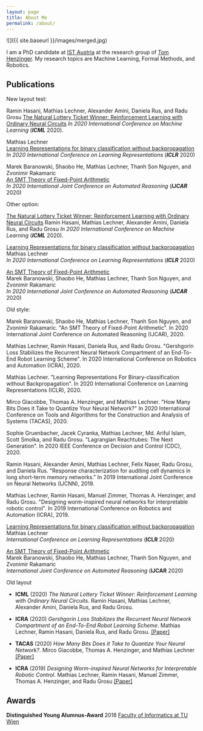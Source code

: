 ```yaml
---
layout: page
title: About Me
permalink: /about/
---
```


![]({{ site.baseurl }}/images/merged.jpg)

I am a PhD candidate at [IST Austria](https://ist.ac.at/) at the research group of [Tom Henzinger](https://ist.ac.at/en/research/henzinger-group/).
My research topics are Machine Learning, Formal Methods, and Robotics.

## Publications

New layout test:

Ramin Hasani, Mathias Lechner, Alexander Amini, Daniela Rus, and Radu Grosu
[The Natural Lottery Ticket Winner: Reinforcement Learning with Ordinary Neural Circuits](https://proceedings.icml.cc/static/paper_files/icml/2020/2398-Paper.pdf)
*In 2020 International Conference on Machine Learning* (***ICML*** 2020).

Mathias Lechner  
[Learning Representations for binary classification without backpropagation](https://openreview.net/forum?id=Bke61krFvS)  
*In 2020 International Conference on Learning Representations* (***ICLR*** 2020)

Marek Baranowski, Shaobo He, Mathias Lechner, Thanh Son Nguyen, and Zvonimir Rakamaric  
[An SMT Theory of Fixed-Point Arithmetic](https://soarlab.org/papers/2020_ijcar_bhlnr.pdf)  
*In 2020 International Joint Conference on Automated Reasoning* (***IJCAR*** 2020)

Other option:

[The Natural Lottery Ticket Winner: Reinforcement Learning with Ordinary Neural Circuits](https://proceedings.icml.cc/static/paper_files/icml/2020/2398-Paper.pdf)
Ramin Hasani, Mathias Lechner, Alexander Amini, Daniela Rus, and Radu Grosu
*In 2020 International Conference on Machine Learning* (***ICML*** 2020).

[Learning Representations for binary classification without backpropagation](https://openreview.net/forum?id=Bke61krFvS)  
Mathias Lechner  
*In 2020 International Conference on Learning Representations* (***ICLR*** 2020)

[An SMT Theory of Fixed-Point Arithmetic](https://soarlab.org/papers/2020_ijcar_bhlnr.pdf)  
Marek Baranowski, Shaobo He, Mathias Lechner, Thanh Son Nguyen, and Zvonimir Rakamaric  
*In 2020 International Joint Conference on Automated Reasoning* (***IJCAR*** 2020)

Old style:

Marek Baranowski, Shaobo He, Mathias Lechner, Thanh Son Nguyen, and Zvonimir Rakamaric. "An SMT Theory of Fixed-Point Arithmetic". In 2020 International Joint Conference on Automated Reasoning (IJCAR), 2020.

Mathias Lechner, Ramin Hasani, Daniela Rus, and Radu Grosu. "Gershgorin Loss Stabilizes the Recurrent Neural Network Compartment of an End-To-End Robot Learning Scheme". In 2020 International Conference on Robotics and Automation (ICRA), 2020.

Mathias Lechner. "Learning Representations For Binary-classification without Backpropagation". In 2020 International Conference on Learning Representations (ICLR), 2020.

Mirco Giacobbe, Thomas A. Henzinger, and Mathias Lechner. "How Many Bits Does it Take to Quantize Your Neural Network?" In 2020  International Conference on Tools and Algorithms for the Construction and Analysis of Systems (TACAS), 2020.

Sophie Gruenbacher, Jacek Cyranka, Mathias Lechner, Md. Ariful Islam, Scott Smolka, and Radu Grosu. "Lagrangian Reachtubes: The Next Generation". In 2020 IEEE Conference on Decision and Control (CDC), 2020.

Ramin Hasani, Alexander Amini, Mathias Lechner, Felix Naser, Radu Grosu, and Daniela Rus. "Response characterization for auditing cell dynamics in long short-term memory networks." In 2019 International Joint Conference on Neural Networks (IJCNN), 2019.

Mathias Lechner, Ramin Hasani, Manuel Zimmer, Thomas A. Henzinger, and Radu Grosu. "Designing worm-inspired neural networks for interpretable robotic control". In 2019 International Conference on Robotics and Automation (ICRA), 2019.




[Learning Representations for binary classification without backpropagation](https://openreview.net/forum?id=Bke61krFvS)  
Mathias Lechner  
*International Conference on Learning Representations* (**ICLR** 2020)

[An SMT Theory of Fixed-Point Arithmetic](https://soarlab.org/papers/2020_ijcar_bhlnr.pdf)  
Marek Baranowski, Shaobo He, Mathias Lechner, Thanh Son Nguyen, and Zvonimir Rakamaric  
*International Joint Conference on Automated Reasoning* (**IJCAR** 2020)


Old layout

- **ICML** (2020) *The Natural Lottery Ticket Winner: Reinforcement Learning with Ordinary Neural Circuits*. Ramin Hasani, Mathias Lechner, Alexander Amini, Daniela Rus, and Radu Grosu.

- **ICRA** (2020) *Gershgorin Loss Stabilizes the Recurrent Neural Network Compartment of an End-To-End Robot Learning Scheme*. Mathias Lechner, Ramin Hasani, Daniela Rus, and Radu Grosu. [[Paper]](https://ti.tuwien.ac.at/cps/people/grosu/files/icra20.pdf)
- **TACAS** (2020) *How Many Bits Does it Take to Quantize Your Neural Network?*. Mirco Giacobbe, Thomas A. Henzinger, and Mathias Lechner [[Paper]](https://link.springer.com/chapter/10.1007/978-3-030-45237-7_5)
- **ICRA** (2019) *Designing Worm-inspired Neural Networks for Interpretable Robotic Control*. Mathias Lechner, Ramin Hasani, Manuel Zimmer, Thomas A. Henzinger, and Radu Grosu [[Paper]](https://ieeexplore.ieee.org/document/8793840)

## Awards

**Distinguished Young Alumnus-Award** 2018 [Faculty of Informatics at TU Wien](http://www.informatik.tuwien.ac.at/studium/studierende/epilog/2017ws)